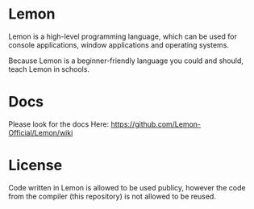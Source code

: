 # Lemon

Lemon is a high-level programming language, which can be used for console applications, window applications and operating systems.

Because Lemon is a beginner-friendly language you could and should, teach Lemon in schools.

# Docs

Please look for the docs Here: https://github.com/Lemon-Official/Lemon/wiki

# License

Code written in Lemon is allowed to be used publicy, however the code from the compiler (this repository) is not allowed to be reused.
